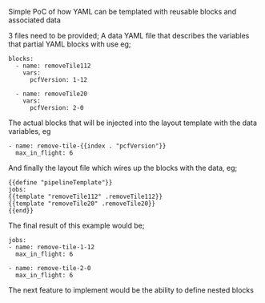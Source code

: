 
Simple PoC of how YAML can be templated with reusable blocks and associated data

3 files need to be provided;
A data YAML file that describes the variables that partial YAML blocks with use eg;

```
blocks:
  - name: removeTile112
    vars:
      pcfVersion: 1-12

  - name: removeTile20
    vars:
      pcfVersion: 2-0
```

The actual blocks that will be injected into the layout template with the data variables, eg
```
- name: remove-tile-{{index . "pcfVersion"}}
  max_in_flight: 6
```

And finally the layout file which wires up the blocks with the data, eg;

```
{{define "pipelineTemplate"}}
jobs:
{{template "removeTile112" .removeTile112}}
{{template "removeTile20" .removeTile20}}
{{end}}
```

The final result of this example would be;

```
jobs:
- name: remove-tile-1-12
  max_in_flight: 6

- name: remove-tile-2-0
  max_in_flight: 6
```

The next feature to implement would be the ability to define nested blocks